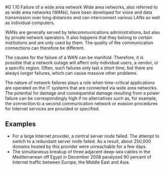 #G 1.10 Failure of a wide area network
Wide area networks, also referred to as wide area networks (WANs), have been developed for voice and data transmission over long distances and can interconnect various LANs as well as individual computers.

WANs are generally served by telecommunications administrations, but also by private network operators. It also happens that they belong to certain institutions and are only used by them. The quality of the communication connections can therefore be different.

The causes for the failure of a WAN can be manifold. Therefore, it is possible that a network outage will affect only individual users, a vendor, or a specific region. Often, such failures only last a short time, but there are always longer failures, which can cause massive other problems.

The nature of network failures plays a role when time-critical applications are operated on the IT systems that are connected via wide area networks. The potential for damage and consequential damage resulting from a power failure can be correspondingly high if no alternatives such as, for example, the connection to a second communication network or evasion procedures for Internet services are provided or specified.



## Examples 
* For a large Internet provider, a central server node failed. The attempt to switch to a redundant server node failed. As a result, about 250,000 domains hosted by this provider were unreachable for a few days.
* The simultaneous breakup of three adjacent deep-sea cables in the Mediterranean off Egypt in December 2008 paralyzed 90 percent of Internet traffic between Europe, the Middle East and Asia.




